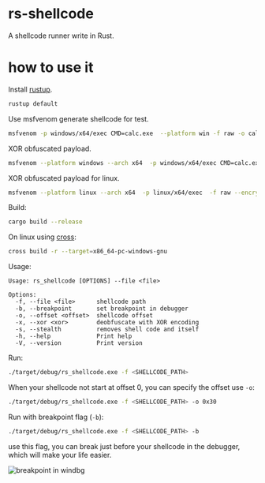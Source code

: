 # rs-shellcode

A shellcode runner write in Rust.

# how to use it

Install [rustup](https://rustup.rs/).

```sh
rustup default
```

Use msfvenom generate shellcode for test.

```sh
msfvenom -p windows/x64/exec CMD=calc.exe  --platform win -f raw -o calc64.raw
```

XOR obfuscated payload.
```sh
msfvenom --platform windows --arch x64  -p windows/x64/exec CMD=calc.exe -f raw --encrypt xor --encrypt-key "\x55"
```

XOR obfuscated payload for linux.
```sh
msfvenom --platform linux --arch x64  -p linux/x64/exec  -f raw --encrypt xor --encrypt-key "\x55"
```

Build:

```sh
cargo build --release
```

On linux using [cross](https://github.com/cross-rs/cross):
```sh
cross build -r --target=x86_64-pc-windows-gnu
```

Usage:
```
Usage: rs_shellcode [OPTIONS] --file <file>

Options:
  -f, --file <file>      shellcode path
  -b, --breakpoint       set breakpoint in debugger
  -o, --offset <offset>  shellcode offset
  -x, --xor <xor>        deobfuscate with XOR encoding
  -s, --stealth          removes shell code and itself
  -h, --help             Print help
  -V, --version          Print version
```

Run:

```sh
./target/debug/rs_shellcode.exe -f <SHELLCODE_PATH>
```

When your shellcode not start at offset 0, you can specify the offset use `-o`:

```sh
./target/debug/rs_shellcode.exe -f <SHELLCODE_PATH> -o 0x30
```


Run with breakpoint flag (`-b`):

```sh
./target/debug/rs_shellcode.exe -f <SHELLCODE_PATH> -b
```

use this flag, you can break just before your shellcode in the debugger, which will make your life easier.

![breakpoint in windbg](./breakpoint.png)
